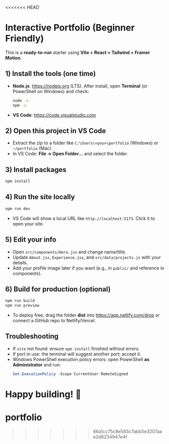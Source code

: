 <<<<<<< HEAD
# Interactive Portfolio (Beginner Friendly)

This is a **ready-to-run** starter using **Vite + React + Tailwind + Framer Motion**.

## 1) Install the tools (one time)
- **Node.js**: https://nodejs.org (LTS). After install, open **Terminal** (or PowerShell on Windows) and check:
  ```bash
  node -v
  npm -v
  ```
- **VS Code**: https://code.visualstudio.com

## 2) Open this project in VS Code
- Extract the zip to a folder like `C:\Users\<you>\portfolio` (Windows) or `~/portfolio` (Mac).
- In VS Code: **File → Open Folder…** and select the folder.

## 3) Install packages
```bash
npm install
```

## 4) Run the site locally
```bash
npm run dev
```
- VS Code will show a local URL like `http://localhost:5173`. Click it to open your site.

## 5) Edit your info
- Open `src/components/Hero.jsx` and change name/title.
- Update `About.jsx`, `Experience.jsx`, and `src/data/projects.js` with your details.
- Add your profile image later if you want (e.g., in `public/` and reference in components).

## 6) Build for production (optional)
```bash
npm run build
npm run preview
```
- To deploy free, drag the folder **dist** into https://app.netlify.com/drop or connect a GitHub repo to Netlify/Vercel.

## Troubleshooting
- If `vite` not found: ensure `npm install` finished without errors.
- If port in use: the terminal will suggest another port; accept it.
- Windows PowerShell execution policy errors: open PowerShell **as Administrator** and run:
  ```powershell
  Set-ExecutionPolicy -Scope CurrentUser RemoteSigned
  ```

Happy building! 🎉
=======
# portfolio
>>>>>>> 66a1cc75c8e583c7abb5e3207aae2d8234947e4f
